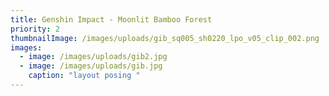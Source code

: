 ```yaml
---
title: Genshin Impact - Moonlit Bamboo Forest
priority: 2
thumbnailImage: /images/uploads/gib_sq005_sh0220_lpo_v05_clip_002.png
images:
  - image: /images/uploads/gib2.jpg
  - image: /images/uploads/gib.jpg
    caption: "layout posing "
---
```

